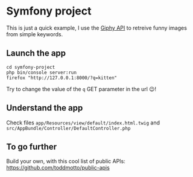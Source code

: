 Symfony project
===============

This is just a quick example, I use the [Giphy API](https://github.com/Giphy/GiphyAPI#search-endpoint) to retreive funny images from simple keywords.

## Launch the app

```shell
cd symfony-project
php bin/console server:run
firefox "http://127.0.0.1:8000/?q=kitten"
```

Try to change the value of the `q` GET parameter in the url :wink:!

## Understand the app

Check files `app/Resources/view/default/index.html.twig` and `src/AppBundle/Controller/DefaultController.php`

## To go further

Build your own, with this cool list of public APIs: https://github.com/toddmotto/public-apis
